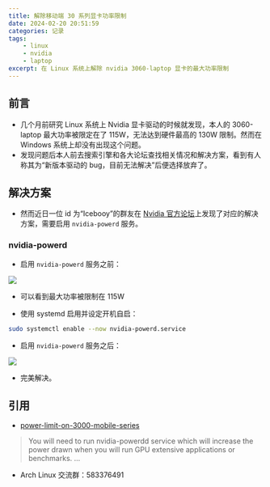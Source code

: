 ```yaml
---
title: 解除移动端 30 系列显卡功率限制
date: 2024-02-20 20:51:59
categories: 记录
tags:
    - linux
    - nvidia
    - laptop
excerpt: 在 Linux 系统上解除 nvidia 3060-laptop 显卡的最大功率限制
---
```


## 前言

-   几个月前研究 Linux 系统上 Nvidia 显卡驱动的时候就发现，本人的 3060-laptop 最大功率被限定在了 115W，无法达到硬件最高的 130W 限制。然而在 Windows 系统上却没有出现这个问题。
-   发现问题后本人前去搜索引擎和各大论坛查找相关情况和解决方案，看到有人称其为“新版本驱动的 bug，目前无法解决”后便选择放弃了。

## 解决方案

-   然而近日一位 id 为“Icebooy”的群友在 [Nvidia 官方论坛](https://forums.developer.nvidia.com/t/power-limit-on-3000-mobile-series/193443/23)上发现了对应的解决方案，需要启用 `nvidia-powerd` 服务。

### nvidia-powerd

-   启用 `nvidia-powerd` 服务之前：

![](https://s2.loli.net/2024/02/20/HJsO8P1lGfcRBZ9.png)

-   可以看到最大功率被限制在 115W

-   使用 systemd 启用并设定开机自启：

```bash
sudo systemctl enable --now nvidia-powerd.service
```

-   启用 `nvidia-powerd` 服务之后：

![](https://s2.loli.net/2024/02/20/fKYD8ChAetXLEUv.png)

-   完美解决。

## 引用

-   [power-limit-on-3000-mobile-series](https://forums.developer.nvidia.com/t/power-limit-on-3000-mobile-series/193443/23)

> You will need to run nvidia-powerdd service which will increase the power drawn when you will run GPU extensive applications or benchmarks.
> ...

-   Arch Linux 交流群：583376491
